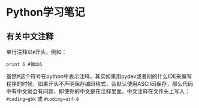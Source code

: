 Python学习笔记
====================

## 有关中文注释
单行注释以`#`开头，例如：

    print 6 #输出6

虽然#这个符号在python中表示注释，其实如果用pydev或者别的什么IDE来编写程序的时候，如果开头不声明保存编码格式，会默认使用ASCII码保存，那么代码中有中文就会有问题，即使你的中文是在注释里面。中文注释在文件头上写入：
`#coding=gbk` 或 `#coding=utf-8`